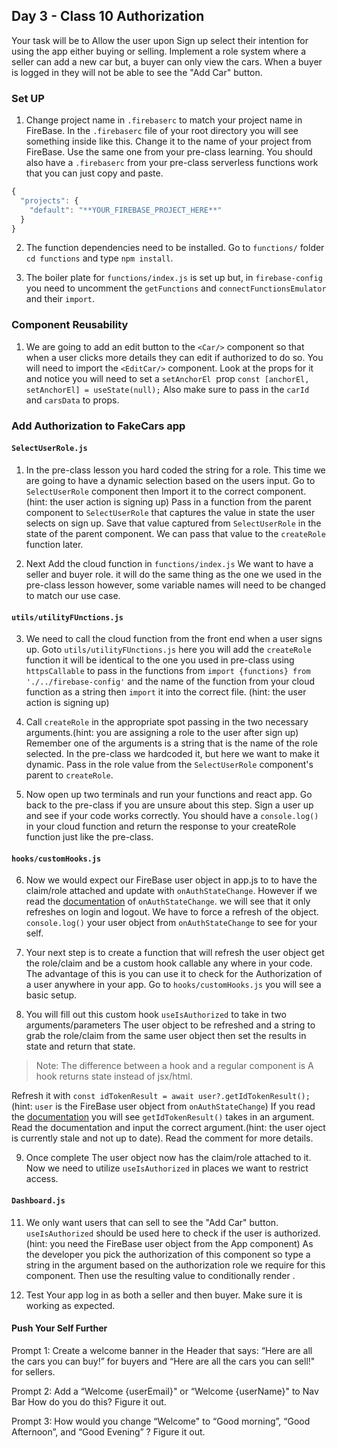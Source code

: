 

## Day 3 - Class 10 Authorization

Your task will be to Allow the user upon Sign up select their intention for using the app either buying or selling. Implement a role system where a seller can add a new car but, a buyer can only view the cars. When a buyer is logged in they will not be able to see the "Add Car" button.

### Set UP
1. Change project name in `.firebaserc`  to match your project name in FireBase. In the `.firebaserc` file of your root directory you will see something inside like this. Change it to the name of your project from FireBase. Use the same one from your pre-class learning. You should also have a `.firebaserc` from your pre-class serverless functions work that you can just copy and paste.

```javascript
{
  "projects": {
    "default": "**YOUR_FIREBASE_PROJECT_HERE**"
  }
}

```

2. The function dependencies need to be installed. Go to `functions/` folder `cd functions` and type `npm install`.

3. The boiler plate for `functions/index.js` is set up but, in `firebase-config` you need to uncomment the `getFunctions` and `connectFunctionsEmulator` and their `import`.

### Component Reusability

1. We are going to add an edit button to the `<Car/>` component so that when a user clicks more details they can edit if  authorized to do so. You will need to import the `<EditCar/>` component. Look at the props for it and notice you will need to set a `setAnchorEl`  prop
`const [anchorEl, setAnchorEl] = useState(null);`  Also make sure to pass in the `carId` and `carsData` to props.


### Add Authorization to FakeCars app

#### `SelectUserRole.js`

1. In the pre-class lesson you hard coded the string for a role. This time we are going to have a dynamic selection based on the users input. Go to `SelectUserRole` component then Import it to the correct component.(hint: the user action is signing up)  Pass in a function from the parent component to `SelectUserRole`  that captures the value in state the user selects on sign up. Save that value captured from `SelectUserRole` in the state of the parent component. We can pass that value to the `createRole` function later.

2. Next Add the cloud function in `functions/index.js` We want to have a seller and buyer role. it will do the same thing as the one we used in the pre-class lesson however, some variable names will need to be changed to match our use case.

#### `utils/utilityFUnctions.js`

3. We need to call the cloud function from the front end when a user signs up. Goto `utils/utilityFUnctions.js` here you will add the `createRole` function it will be identical to the one you used in pre-class using `httpsCallable` to pass in the functions from `import {functions} from './../firebase-config'` and the name of the function from your
cloud function as a string then `import` it into the correct file. (hint: the user action is signing up)

4. Call `createRole` in the appropriate spot passing in the two necessary arguments.(hint: you are assigning a role to the user after sign up) Remember one of the arguments is a string that is the name of the role selected. In the pre-class we hardcoded it, but here we want to make it dynamic. Pass in the role value from the `SelectUserRole` component's parent to `createRole`.

5. Now open up two terminals and run your functions and react app. Go back to the pre-class if you are unsure about this step. Sign a user up and see if your code works correctly. You should have a `console.log()` in your cloud function and return the response to your createRole function just like the pre-class.

#### `hooks/customHooks.js`

6. Now we would expect our FireBase user object in app.js to to have the claim/role attached and update with `onAuthStateChange`. However if we read the [documentation](https://firebase.google.com/docs/reference/js/v8/firebase.auth.Auth#onauthstatechanged) of `onAuthStateChange`. we will see that it only refreshes on login and logout. We have to force a refresh of the object. `console.log()` your user object from `onAuthStateChange` to see for your self.

7. Your next step is to create a function that will refresh the user object get the role/claim and be a custom hook callable any where in your code. The advantage of this is you can use it to check for the Authorization of a user anywhere in your app. Go to `hooks/customHooks.js` you will see a basic setup. 

8. You will fill out this custom hook `useIsAuthorized` to  take in two arguments/parameters The user object to be refreshed and a string to grab the role/claim from the same user object then set the results in state and return that state.

  > Note: The difference between a hook and a regular component is A hook returns state instead of jsx/html.

Refresh it with `const idTokenResult = await user?.getIdTokenResult();` (hint: `user` is the  FireBase user object from `onAuthStateChange`) If you read the [documentation](https://firebase.google.com/docs/reference/js/v8/firebase.User#getidtokenresult)  you will see `getIdTokenResult()` takes in an argument. Read the documentation
and input the correct argument.(hint: the user oject is currently stale and not up to date). Read the comment for more details.

9. Once complete The user object now has the claim/role attached to it. Now we need to utilize `useIsAuthorized` in places we want to restrict access.

#### `Dashboard.js`

11. We only want users that can sell to see the "Add Car" button. `useIsAuthorized` should be used here to check if the user is authorized.(hint: you need the FireBase user object from the App component) As the developer you pick the authorization of this component so type a string in the argument based on the authorization role we require for this component. Then use the resulting value to conditionally render <AddCar/>.

12. Test Your app log in as both a seller and then buyer. Make sure it is working as expected.

#### Push Your Self Further
Prompt 1: Create a welcome banner in the Header that says: “Here are all the cars you can buy!” for buyers and “Here are all the cars you can sell!" for sellers.


Prompt 2: Add a “Welcome {userEmail}" or “Welcome {userName}" to Nav Bar How do you do this? Figure it out.


Prompt 3: How would you change “Welcome" to “Good morning”, “Good Afternoon”, and “Good Evening” ? Figure it out.









